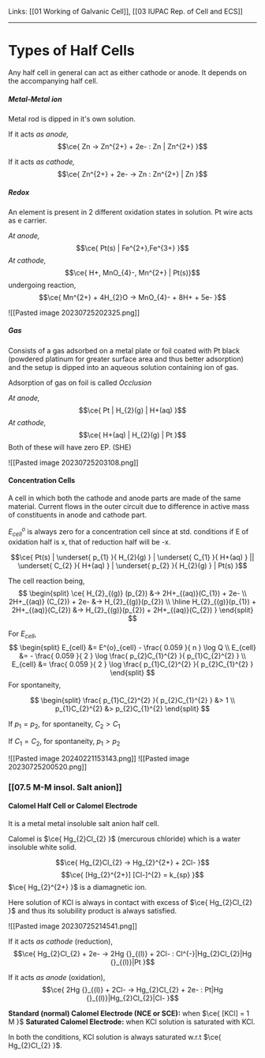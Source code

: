 Links: [[01 Working of Galvanic Cell]], [[03 IUPAC Rep. of Cell and ECS]]
___
# Types of Half Cells
Any half cell in general can act as either cathode or anode. It depends on the accompanying half cell.

##### Metal-Metal ion
Metal rod is dipped in it's own solution. 

If it acts *as anode,*
$$\ce{ Zn -> Zn^{2+} + 2e- : Zn | Zn^{2+} }$$

If it acts *as cathode,*
$$\ce{ Zn^{2+} + 2e- -> Zn : Zn^{2+} | Zn }$$

##### Redox
An element is present in 2 different oxidation states in solution. 
Pt wire acts as e carrier. 

*At anode,*
$$\ce{ Pt(s) | Fe^{2+},Fe^{3+} }$$
*At cathode,*
$$\ce{  H+, MnO_{4}-, Mn^{2+} | Pt(s)}$$
undergoing reaction, 
$$\ce{ Mn^{2+} + 4H_{2}O -> MnO_{4}- + 8H+ + 5e- }$$

![[Pasted image 20230725202325.png]]

##### Gas
Consists of a gas adsorbed on a metal plate or foil coated with Pt black (powdered platinum for greater surface area and thus better adsorption) and the setup is dipped into an aqueous solution containing ion of gas. 

Adsorption of gas on foil is called *Occlusion*

*At anode,*
$$\ce{ Pt | H_{2}(g) | H+(aq) }$$
*At cathode,* 
$$\ce{ H+(aq) | H_{2}(g) | Pt }$$
Both of these will have zero EP. (SHE)

![[Pasted image 20230725203108.png]]

#### Concentration Cells
A cell in which both the cathode and anode parts are made of the same material. Current flows in the outer circuit due to difference in active mass of constituents in anode and cathode part. 

$E^{o}_{cell}$ is always zero for a concentration cell since at std. conditions if E of oxidation half is x, that of reduction half will be -x. 

$$\ce{ Pt(s) | \underset{ p_{1} }{ H_{2}(g) } | \underset{ C_{1} }{ H+(aq) } || \underset{ C_{2} }{ H+(aq) } | \underset{ p_{2} }{ H_{2}(g) } | Pt(s) }$$

The cell reaction being,
$$
\begin{split}
\ce{ 
H_{2}_{(g)} (p_{2}) &-> 2H+_{(aq)}(C_{1}) + 2e- \\
2H+_{(aq)} (C_{2}) + 2e- &-> H_{2}_{(g)}(p_{2}) \\
\hline 
H_{2}_{(g)}(p_{1}) + 2H+_{(aq)}(C_{2}) &-> H_{2}_{(g)}(p_{2}) + 2H+_{(aq)}(C_{2})
 }
\end{split}
$$

For $E_{cell}$,
$$
\begin{split}
E_{cell} &= E^{o}_{cell} - \frac{ 0.059 }{ n } \log Q \\
E_{cell} &= - \frac{ 0.059 }{ 2 } \log \frac{ p_{2}C_{1}^{2} }{ p_{1}C_{2}^{2} } \\
E_{cell} &= \frac{ 0.059 }{ 2 } \log \frac{ p_{1}C_{2}^{2} }{ p_{2}C_{1}^{2} }
\end{split}
$$
For spontaneity, 

$$
\begin{split}
\frac{ p_{1}C_{2}^{2} }{ p_{2}C_{1}^{2} } &> 1 \\
p_{1}C_{2}^{2} &> p_{2}C_{1}^{2}
\end{split}
$$

If $p_{1} =  p_{2}$, for spontaneity, $C_{2} > C_{1}$

If $C_{1} =  C_{2}$, for spontaneity, $p_{1} > p_{2}$

![[Pasted image 20240221153143.png]]
![[Pasted image 20230725200520.png]]

### [[07.5 M-M insol. Salt anion]]

#### Calomel Half Cell or Calomel Electrode
It is a metal metal insoluble salt anion half cell. 

Calomel is $\ce{ Hg_{2}Cl_{2} }$ (mercurous chloride) which is a water insoluble white solid. 

$$\ce{ Hg_{2}Cl_{2} -> Hg_{2}^{2+} + 2Cl- }$$
$$\ce{ [Hg_{2}^{2+}] [Cl-]^{2} = k_{sp} }$$
$\ce{ Hg_{2}^{2+} }$ is a diamagnetic ion.

Here solution of KCl is always in contact with excess of $\ce{ Hg_{2}Cl_{2} }$ and  thus its solubility product is always satisfied.

![[Pasted image 20230725214541.png]]

If it acts *as cathode* (reduction),
$$\ce{ Hg_{2}Cl_{2} + 2e- -> 2Hg {}_{(l)} + 2Cl- : Cl^{-}|Hg_{2}Cl_{2}|Hg {}_{(l)}|Pt }$$

If it acts *as anode* (oxidation),
$$\ce{ 2Hg {}_{(l)} + 2Cl- -> Hg_{2}Cl_{2} + 2e- : Pt|Hg {}_{(l)}|Hg_{2}Cl_{2}|Cl- }$$

**Standard (normal) Calomel Electrode (NCE or SCE):** when $\ce{ [KCl] = 1 M }$
**Saturated Calomel Electrode:** when KCl solution is saturated with KCl.

In both the conditions, KCl solution is always saturated w.r.t $\ce{ Hg_{2}Cl_{2} }$.
